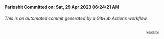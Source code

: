 **Parixshit Committed on: Sat, 29 Apr 2023 06:24:21 AM** <!-- 903aaa87-ef32-49f3-bdb6-d0d233b751b5 -->

###### This is an automated commit generated by a GitHub Actions workflow.

<div align="right"><sub><sup><a href="https://github.com/Parixshit/AutoCommit.git">Read me</a></sup></sub></div>
